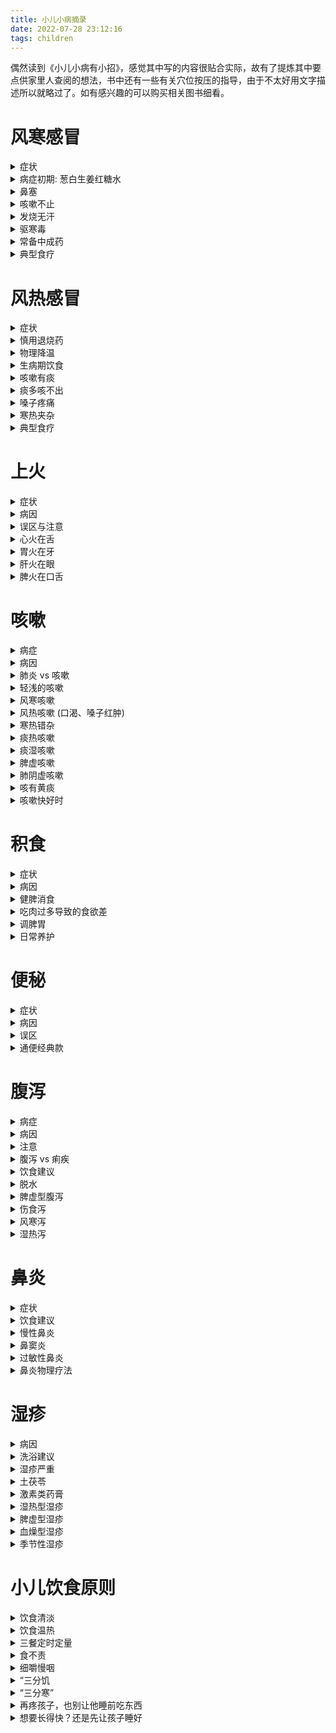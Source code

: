 ```yaml
---
title: 小儿小病摘录
date: 2022-07-28 23:12:16
tags: children
---
```

偶然读到《小儿小病有小招》，感觉其中写的内容很贴合实际，故有了提炼其中要点供家里人查阅的想法，书中还有一些有关穴位按压的指导，由于不太好用文字描述所以就略过了。如有感兴趣的可以购买相关图书细看。

# 风寒感冒
<details><summary> 症状 </summary>
<pre>
怕冷，流清鼻涕，舌苔发白，痰液量不多色白
</pre>
</details>

<details><summary> 病症初期: 葱白生姜红糖水 </summary>
<pre>
原料：
   带根须的葱白两段，生姜三片，红糖一勺。
做法：
    1．将葱白段和生姜片放入一碗水中煮开；
    2．放红糖搅匀，盛出滤渣即可。
用法：
    趁热给孩子喝下，然后马上盖上小薄被子睡觉，微微出点汗。
功效：
    治寒湿感冒初期，效果特别好。
</pre>
</details>

<details><summary> 鼻塞 </summary>
<pre>
紫苏叶熏蒸鼻孔 (小孩)
用紫苏叶熬水喝 (大人)
紫苏叶水还可以用来泡脚，洗澡
</pre>
</details>

<details><summary> 咳嗽不止 </summary>
<pre>
盐蒸橙子
    原料：
        新鲜橙子1个，盐少许（1岁以内的孩子吃就不要放盐）。
    做法:
        1．橙子洗净，带皮放入盐水中泡15分钟；
        2．在橙子顶部平着切开一小片，撒少许盐进去，可以用筷子在果肉上钻几个洞，以便让盐渗进果肉；
        3．把顶部切开的那一片再盖回去，将橙子放到蒸锅里以旺火蒸15分钟即可。
    用法：
        吃橙子肉，喝碗底的汁水。
    功效:
        盐蒸橙子比较适合感冒以后偏寒性的咳嗽，也非常适合因秋天受凉燥而引起的咳嗽。
</pre>
</details>

<details><summary> 发烧无汗 </summary>
<pre>
麻黄汤出自《伤寒论》:  麻黄3克，桂枝2克，杏仁2克，甘草1克。这个量适合1周岁孩子
</pre>
</details>

<details><summary> 驱寒毒 </summary>
<pre>
艾叶水泡脚
</pre>
</details>

<details><summary> 常备中成药 </summary>
<pre>
麻黄：(肺经专药)
    生麻黄: 
        发汗解表邪的作用比较强，还有利水消肿的作用
    炙麻黄：
        与生麻黄相比，性状较为温和
桂枝: 
    温阳、通经脉，对于寒邪阻滞了经脉所导致的肢体疼痛也有效果
    《伤寒论》里的桂枝汤，就是一则以桂枝为主的方子，被称为群方之冠。反复感冒、平时怕冷的孩子，在调理时多会用到桂枝。
柴胡:
    当孩子积食时，用柴胡疏通一下，会达到意想不到的效果。
    孩子风寒感冒的后期，如果有发热、口干口苦的表现，可以给孩子喝小柴胡冲剂。如果仍然有清鼻涕的话，可以用生姜、大枣汤来冲服小柴胡冲剂给孩子喝。
金银花：
    有清除热邪、解毒利咽、消暑除烦的作用
    金银花具有抗菌和抗病毒的作用，被称为“绿色抗生素
    连翘 与 金银花 效果类似
紫苏:
    紫苏和麻黄的功效有一些相似，都是辛温发散，能够解表散寒
    麻黄发汗解表的力量峻猛,紫苏发汗解表力量比较缓和
竹叶: 
    性寒味甘淡，有清心火的作用，还能生津利尿，可以用来治热病烦渴、小儿癫痫、小便短赤、口舌生疮等症
</pre>
</details>

<details><summary> 典型食疗 </summary>
<pre>
神仙粥:
    原料：糯米50克，葱白7根（约30克），生姜7片（约15克），米醋50毫升。
    做法：1．将糯米熬成稀粥；2．加入葱白、生姜一起煮5分钟；3．加入米醋搅匀起锅。
    用法：趁热喝完后，上床盖上被子，让身体微热出汗，这样效果最好。
    功效：治风寒感冒效果佳。
葱白粳米粥：
    原料：粳米适量，葱白20克，生姜片3～5片。
    做法：1．把粳米煮粥，至将熟；2．将葱白放在粥中一起煮开；3．再放入生姜片煮10分钟即可。
    用法：趁热服用。
    功效：葱白发汗散寒的作用很好，粳米很适合调理脾胃。
萝卜粥:
    原料：白萝卜100克，粳米适量，食盐少许。
    做法：1．将白萝卜洗净切片；2．将白萝卜片与粳米加水一起煮烂；3．加盐略熬几分钟即可。
    用法：趁温热食用。
    功效：白萝卜能够清热化痰，适合感冒后咳嗽有痰的孩子。
葱豉豆腐汤:
    原料：生葱末50克，豆腐块75克，淡豆豉、胡萝卜丝、木耳丝各10克。
    做法：1． 油锅烧热，下豆腐块略煎；2．放入淡豆豉，加清水1碗半，大火煮沸；3．放入葱末、胡萝卜丝、木耳丝略煮即可。
    用法：趁热服食。每日1次，连服3天
    功效：对小儿风寒感冒伴咽痒咳嗽效果显著。
葱姜糖水：
    原料：小葱、老生姜各30克，红糖适量。
    做法：1．将小葱、生姜分别洗净，切成片，放入小锅内；2．锅内加入500毫升水（大概3小碗），煎到150毫升（小半碗）;3．去渣留汁，加入适量红糖搅匀。
    用法：趁热喝下。每晚1剂，连服3次。
    功效：对小儿风寒感冒伴咳嗽有奇效。
萝卜葱白汤：
    原料：萝卜100克，葱白片50克，生姜片15克。
    做法：1．将萝卜洗净切块，放入500毫升水中煮熟；2．放入剩余原料继续煎煮至汤浓缩至原来的一半即可。
    用法：连渣一起服。每日1剂，分数次喂服，连用3天。
    功效：可防治小儿风寒咳嗽、痰多泡沫、畏寒、身倦酸痛等。
香菜汤
    原料：香菜（带根须）150克，冰糖适量。
    做法：1．将香菜洗净、切段；2．锅中放适量水，放入香菜，煎煮20分钟；3．去渣留汁，加适量冰糖调味。
    用法：每日1剂，分数次喂服，连用3天。
    功效：可防治小儿风寒感冒，尤其适用于发热头痛、食物积滞等症。
葱醋粥
    原料：连根葱白150克，大米50克，米醋10毫升。
    做法：1．葱白洗净后，切成小段；2．大米淘洗后，放入锅中，加水煮沸；3．加入葱段，煮成稀粥；4．粥将熟时，加入米醋稍搅即可。
    用法：每日1～2次，连用2天。
    功效：适用于小儿风寒感冒初期。
</pre>
</details>

# 风热感冒
<details><summary> 症状 </summary>
<pre>
流黄鼻涕，咽痛，舌苔发黄，痰液色黄且浓
</pre>
</details>

<details><summary> 慎用退烧药 </summary>
<pre>
1. 世界卫生组织推荐儿科使用布洛芬和对乙酰氨基酚（也叫扑热息痛）退烧
2. 退烧药一般对胃肠道有一定刺激性，所以尽量不要让孩子在空腹时口服，一般每6～8小时1次，24小时内不要超过4次，最短用药间隔为4小时，如果用得太过频繁，可能引起孩子的肝肾损伤。
3. 如果孩子体温烧到了38.5℃，或因发烧精神状态明显变差，家长就应给孩子吃点退烧药。
</pre>
</details>

<details><summary> 物理降温 </summary>
<pre>
用温热的湿毛巾给孩子擦拭身体，或者洗温水澡。
</pre>
</details>

<details><summary> 生病期饮食 </summary>
<pre>
以清淡为主:
 当孩子发热的时候，家长千万不要准备太多的海鲜、肉类，应该给孩子多喝温开水，吃新鲜的蔬菜和水果
</pre>
</details>

<details><summary> 咳嗽有痰 </summary>
<pre>
冰糖雪梨水: (自己做，非市面饮料)
    原料：冰糖50克，雪梨1个。
    做法：1．将雪梨洗净，去掉核，连皮切成大块；2．将冰糖和雪梨块放入锅内，加入1000克清水，烧开；3．转小火炖40分钟左右即可。
    用法：喝梨水。
    功效：冰糖凉性，可以清火、润肺，风热感冒经常会用到。孩子反复咳嗽，黄痰多，可以用冰糖清肺热。
</pre>
</details>

<details><summary> 痰多咳不出 </summary>
<pre>
银耳雪梨水：
    原料：银耳适量，雪梨1个，红枣1个。
    做法：1．银耳泡发洗净，撕碎；2．雪梨洗净去核，切成小块；3．锅里放水烧开，放入银耳和大枣煮15分钟，放入雪梨；4．大火煮沸后转中火熬30分钟即可。
    用法：喝水，吃银耳、雪梨。
    功效：滋阴润肺，提升免疫力。
</pre>
</details>

<details><summary> 嗓子疼痛 </summary>
<pre>
金银花竹叶水
    原料：金银花、竹叶各6克。
    做法：将这两种原料用1000克沸水泡开即可
    用法：放入一块冰糖，口感会更好一些，孩子更容易接受。
    功效：清肺火、润燥。
</pre>
</details>

<details><summary> 寒热夹杂 </summary>
<pre>
症状: 早上发烧还比较低，下午睡完午觉又升到很高，或者白天不高晚上高
小柴胡颗粒
    小柴胡颗粒是根据张仲景的方子制成的中药颗粒剂，用起来比较方便，用开水冲一下喝就可以。它主要功效是和解少阳之邪，既能疏泄又能清透，同时顾护孩子的胃气。3岁以上的孩子，一次可以用一包。
</pre>
</details>

<details><summary> 典型食疗 </summary>
<pre>
三豆饮
    原料：黄豆、绿豆、赤小豆各200克
    做法：1．将所有豆子淘洗干净，然后用水浸泡到发胀；2．磨成豆浆，煮沸饮用即可。
    用法：喝的时候可以加一勺白糖调味，每天给孩子喝2次，早晚各1次。
    功效：祛风，散热，解毒。
薄荷粥
    原料：粳米150克，鲜薄荷75克或干薄荷15克，冰糖适量。
    做法：1．将粳米熬成粥；2．另用薄荷煎成较浓的汤，加适量冰糖后倒入粥内搅匀即可。
    用法：早晚饭各吃1次，温热吃即可。
    功效：祛风散热，增进食欲。
荸荠水
    原料：荸荠6个，清水500毫升。
    做法：1．将荸荠去皮洗净，切成小块；2．锅内倒入清水，加荸荠块，大火煮沸，转中火再煮10分钟即可。
    用法：凉温饮用。可以直接给孩子当水喝。
    功效：降火消炎，生津止渴。
</pre>
</details>

# 上火
<details><summary> 症状 </summary>
<pre>
眼角会出现眼屎、小嘴发红、大便干燥、小便较黄等
眼睛红肿、口角糜烂、尿黄、牙痛、咽喉痛等
</pre>
</details>

<details><summary> 病因 </summary>
<pre>
1. 冲奶粉时水奶比例不当，会导致上火
</pre>
</details>

<details><summary> 误区与注意 </summary>
<pre>
怕上火喝凉茶么？
    凉茶能降火，那是因为它们性味偏寒凉，稍微喝一点还好，身体可以自己调整这些寒凉的刺激。但如果大量地喝，会使孩子脏腑的阳气发散，损伤脾胃阳气，影响消化吸收，甚至导致腹痛腹泻。
    7岁以下的孩子，喝凉茶的时候一定要慎重。“怕上火，喝凉茶”这样的广告词，在孩子身上不大适用。
    建议从饮食起居方面多调节，不能盲目喝凉茶
成人的去火药不能乱给孩子吃
    就拿特别常见的阿司匹林来说吧，很多人家里都有备的，头疼脑热了就自己吃上一片。
    可是你如果给婴儿吃，有可能引起脑部、肝部的病变甚至死亡。尤其是抗生素和处方药，千万不能擅自给孩子服用。
    即便是中成药，也不能让孩子乱吃。中医治疗“首重保护胃气”，给孩子吃药伤了胃气，那肯定是不对的。不知道大家有没有注意到，很多清热解毒类药物的说明书上，会标明“脾虚患儿慎用”的字样，就是这个道理。
</pre>
</details>

<details><summary> 心火在舌 </summary>
<pre>
症状: 心火，舌头上最明显的表现就是舌尖发红。如果孩子的舌尖发红，伴有口干、烦躁、口舌生疮、小便发黄或颜色较深、睡眠不好、大便干燥等症状，基本上就可以确定孩子有心火。
莲子汤
    原料：栀子15克，莲子30克。
    做法：
        1．将莲子用水浸泡至胀发；
        2．锅中加水，放入莲子、栀子大火煮开；
        3．改小火煨至将烂时加少许冰糖，略炖一会儿即可。
    用法：放至温热，吃莲子喝汤。
    功效：可帮助孩子祛除心火。
    亮点: 
        莲心太苦了，很多大人都受不了那个味道，更别说孩子了。所以，家父就想到用其他不苦的药来代替，这就是竹叶灯心汤。只需要用竹叶、灯心各1克，直接用开水冲泡，闷上一会儿就可以喝了，很方便。
</pre>
</details>

<details><summary> 胃火在牙 </summary>
<pre>
绿豆汤
    原料：绿豆、冰糖各适量。
    做法：
        1．将绿豆洗净，浸泡一两个小时；
        2．锅内加入适量水和绿豆煮成汤；
        3．再加适量冰糖调匀即可。
    用法：凉凉就可以给孩子喝了。
    功效：清暑去火的作用很好。
    他选:
        梨子，它性寒，味甘微酸，入肺经、胃经，有清热润肺、除烦止渴等功效。
        可以给孩子生吃梨子，也可以将梨子去核塞入冰糖或蜂蜜蒸熟以后吃
    注意：
        这里要提醒大家一点，很多人以为绿豆汤中的绿豆越烂越好，但其实生绿豆清热解毒、祛火的作用最强，药效最佳。所以，煮绿豆汤时，绿豆煮到刚刚熟就可以了。
        梨子性寒，如果孩子正在闹肚子或者有其他脾胃虚寒的症状，则不适合吃梨子。
</pre>
</details>

<details><summary> 肝火在眼 </summary>
<pre>
菊花蜂蜜水
    原料：野菊花或杭白菊几朵，蜂蜜少许。
    做法：
        1．用开水冲泡菊花；
        2．等到茶水变温以后再加入蜂蜜调匀即可。
    用法：趁温饮用。
    功效：清肝明目。
</pre>
</details>

<details><summary> 脾火在口舌 </summary>
<pre>
症状: 脾火旺的孩子会感觉嘴巴甜而且黏, 嘴角有白茬儿，舌苔很厚，中间有黄苔。孩子的精神面貌也很蔫。
山药粳米粥
    原料：干山药片45～60克，或新鲜山药100～150克，粳米100克。
    做法：
        1．将山药去皮、洗净，切成片；
        2．山药片与粳米一起煮成粥即可。
    用法：早、晚给孩子喝。
    功效：山药性平味甘，能健脾补肺，但又平补不生热，所以特别适合给脾胃虚弱的孩子吃。
</pre>
</details>

# 咳嗽
<details><summary> 病症 </summary>
<pre>
寒证咳嗽： 浑身无汗，这时候的痰是白而清稀的，虽然咳嗽痰多，但平时并不会觉得口渴
热证咳嗽:  最显著的不同就是孩子在恶风（病人遇风觉冷，避风则缓解）的同时，会出现发热口渴的情况，还会咳嗽，多黄色的黏痰，随着病情的加重，有的孩子还会发高烧、咳喘剧烈、小便赤黄，这些都是明显的热证。
</pre>
</details>

<details><summary> 病因 </summary>
<pre>
容易咳嗽，或只因肺气不足
咳嗽总不好，或因肺热闯的祸
</pre>
</details>

<details><summary> 肺炎 vs 咳嗽 </summary>
<pre>
肺炎: 常常引起呼吸困难，而且在夜间睡眠时更加严重。孩子得了肺炎，一般会有很多的浓痰，堵在气管里很难咳出，这时的咳嗽会很剧烈，有时还会咳得喘不上气来。严重时，孩子会觉得憋气。
肺炎症状:
    鼻翼一张一张的，喘气短促，同时嘴唇发紫，说明孩子正处于呼吸困难的状态，病情已经很严重了，很有可能已经得了肺炎，要引起高度重视。
肺炎判断:
    家长可以把耳朵凑近孩子的两侧胸壁仔细听，如果在孩子吸气时，听到了“咕噜咕噜”的声音，多半是肺炎
</pre>
</details>

<details><summary> 轻浅的咳嗽 </summary>
<pre>
麻油姜末炒鸡蛋
    原料：鸡蛋一个，生姜5克。
    做法：
        1．鸡蛋在碗里打散；
        2．生姜切薄片，再切成碎末；
        3．锅里倒少许香油，稍微加热，下入姜末略煸，然后倒入鸡蛋，炒匀炒熟即可出锅。
    用法：孩子临睡前，让他趁热吃下。
    功效：生姜性属辛温，能够解表、散寒、化痰。
    注意:
        炒的时候，油温不要太高。
        假如孩子得了风热咳嗽，就不能这么吃了，可以喝一点蜂蜜萝卜汁、鲜藕雪梨汁等。
</pre>
</details>

<details><summary> 风寒咳嗽 </summary>
<pre>
1. 麻黄10克加水烧开，用小火熬30分钟，然后加10克杏仁煮5分钟，水凉温以后给孩子泡脚，让他的身体暖过来，最好能发发汗，这样寒邪散去，身体就能恢复了
2. 喝温热的生姜红糖水，如果孩子同时还出现了咳嗽，可以在生姜红糖水里再加2～3瓣大蒜一起煮，大火煮沸，改小火煮10分钟，把蒜头的辣味煮掉，这样孩子才肯喝。
3. 感冒快好时:
烤橘子
    原料：红一些的橘子，尤其是广东出产的橘子，质量最好。
    做法：
        1．烤的时候，用筷子插住橘子，看到接触火苗的地方已经变黑了，就赶紧翻面，不要等它烧成炭黑；
        2．不停地变换位置，让整个橘子都变黑就可以关火了。
    用法：将橘子放温之后，将皮剥掉，给孩子吃里面的果肉，一次不要吃多，一个就好，一天吃1～2个。坚持食用，一般3天就会见效。
    功效：祛寒止咳。
</pre>
</details>

<details><summary> 风热咳嗽 (口渴、嗓子红肿) </summary>
<pre>
风热感冒中期： 浙贝母蒸梨
丝瓜花蜜茶
    原料：干丝瓜花、蜂蜜各10克。
    做法：
        1．将丝瓜花洗干净，放进杯子里，用沸水冲泡，盖上盖子闷15分钟，让药性充分浸泡出来，又不至于挥发掉；
        2．最后倒入蜂蜜搅匀。
    用法：趁热喝。这是一天的用量，分早晚2次喝。
    功效：可以清肺、化痰、止咳。
芦根雪梨水
    原料: 鲜芦根30克，雪梨1个
    做法: 清洗净，一同榨汁
    用法: 喝榨汁
    功效: 芦根甘甜微寒，可以清热解表，生津止呕，长期用可防感冒。
    注意:
        脾胃虚弱的孩子要少喝这道芦根雪梨水，
        舌体大、有齿痕的孩子也不能多喝，或者可以不要雪梨。
川贝炖梨 (残留热证收尾用)
    原料：川贝3克，白梨1个。
    做法：
        1．将川贝磨成粉；
        2．把白梨洗净切成片；
        3．二者加水一起煮30～40分钟即可。
    用法：可以放一颗冰糖或一小勺蜂蜜调味。吃梨喝汤。
    功效：疏风肃肺，清热止咳。
    注意:  
        不是任何咳嗽都可以吃川贝炖梨的。
        中医的寒热辨证很严谨，一旦吃错反而会加重病情。
        家长一定要记住热咳的症状。这时的咳嗽大都是干咳，无痰或者有少量的黏痰。看孩子的舌头，还是红红的，小便赤黄，这些都是残留热证的表现。
</pre>
</details>

<details><summary> 寒热错杂 </summary>
<pre>
花椒炖梨
    原料：白梨1个，花椒20粒，冰糖适量。
    做法：
        1．将梨洗净，沿上部三分之一处切开，形成顶盖；
        2．挖掉梨核放入花椒和冰糖，盖上盖儿，用牙签固定；
        3．开火蒸40分钟即可。
    用法：三四岁的孩子，蒸一个梨可以分2次吃。
    功效：寒热兼治，止咳效果佳。
</pre>
</details>

<details><summary> 痰热咳嗽 </summary>
<pre>
有热证，痰一定是又黄又黏的。热盛的情况下，还可能是黄绿色，甚至是痰中带血，鼻涕也是一样。
有寒证，白色清稀的痰和鼻涕
雪羹汤
    原料：海蜇皮50克，荸荠100克，盐、黄酒各少许。
    做法：
        1．将荸荠仔细地刷洗干净，削皮之后切成丝，海蜇皮同样切成丝；
        2．将原料一起倒进砂锅里，放入适量水和盐，滴少许黄酒去腥；
        3．大火煮开之后，转小火煮到海蜇皮软烂，关火即可。
    用法：给孩子吃荸荠和海蜇皮，喝汤，每天1～2次。
    功效：海蜇皮性平，味甘、咸，可以清热化痰、润肠，归肝、肾经；荸荠性寒、味甘，能化痰止咳、凉血解毒。这二者搭配在一起，降热化痰的作用更强，治疗痰热咳嗽、阴虚肺热，最合适不过了。
</pre>
</details>

<details><summary> 痰湿咳嗽 </summary>
<pre>
橘皮粥
    原料：鲜橘皮30克或陈皮20克，粳米100克。
    做法：
        1．将橘皮或陈皮洗净，研成细末；
        2．将粳米淘洗干净，倒入凉水锅里煮至粥将熟；
        3．将橘皮粉或陈皮粉末撒进去，略煮即可。
    用法：趁热食用。
    功效：健脾化湿，行散肺气，对治疗痰湿咳嗽特别有效。
</pre>
</details>

<details><summary> 脾虚咳嗽 </summary>
<pre>
症状: 舌头上有白色的斑点, 容易跑肚拉稀, 严重大便里面居然发现了螬虫
茯苓苏子粥
    原料：30克茯苓，9克苏子，粳米50克。
    做法：
        1．将茯苓和苏子洗净，倒入锅中，加水；
        2．大火煮沸，转小火熬15分钟；
        3．捞出药材，放入粳米，煮至粳米软烂即可。
    用法：趁热食用。
    功效：可健脾益气，止咳效果显著。
</pre>
</details>

<details><summary> 肺阴虚咳嗽 </summary>
<pre>
症状: 脸蛋颧骨的位置一片绯红，嘴唇也都干燥得起皮了
石斛银耳饮
    原料：新鲜石斛2～3枝，干银耳2大朵，枸杞子10粒。
    做法：
        1．用冷水将银耳泡发洗净，撕成小朵；
        2．枸杞子洗净，浸泡10分钟；
        3．石斛去掉叶子，将茎切成小段；
        4．砂锅里倒水，放入石斛、银耳，大火烧沸，转小火，30分钟以后放入枸杞子，加适量冰糖，继续炖至银耳软糯，关火即可。
    用法：趁热饮。
    功效：滋阴润肺，止咳。
    注意: 大家可以尽量选择铁皮石斛，它是所有石斛中药用价值最高的一种，是滋阴的圣品。
</pre>
</details>

<details><summary> 咳有黄痰 </summary>
<pre>
复方鲜竹沥口服液:
    原料: 鲜竹
    做法: 用火烧竹子的中间时，两端断裂处渗出的汁液
    用法: 饮用
    功效: 鲜竹沥液性寒味甘，能清心肺胃之火，又能清热化痰、止咳平喘，专治痰黄黏稠的痰热咳嗽
    注意: 
        如果孩子咳的是白痰，流清鼻涕，那就说明是风寒咳嗽，此时就不能用鲜竹沥口服液，否则会加重寒证。
        喝鲜竹沥口服液期间，不要吃油腻辛辣的食物。孩子爱吃的一些零食，像膨化食品、果脯、蜜饯不要吃了，碳酸饮料也不要喝了。
        老话讲“鱼生火肉生痰”，海鲜又是发物，应该忌食。
        饮食上面要以清淡为主，多吃青菜，适当吃一点豆腐。白色入肺，梨、甘蔗、百合这些食物能生津、润燥、化痰，对治疗痰热咳嗽很有帮助。
        这种药在一般药店就能买到
</pre>
</details>

<details><summary> 咳嗽快好时 </summary>
<pre>
山药粥
    原料：粳米80克，山药丁适量。
    做法：
        1．将粳米仔细淘洗干净，倒入锅中；
        2．加适量水以大火煮沸，转小火煮至粳米软烂，关火即可。
    用法：早、晚趁热各喝一碗。
    功效：止咳效果佳。
</pre>
</details>

# 积食
<details><summary> 症状 </summary>
<pre>
吃得多，却骨瘦如柴，导致营养不良、发育缓慢、全身浮肿
</pre>
</details>

<details><summary> 病因 </summary>
<pre>
不知饥饱、没有节制的，遇上喜欢吃的东西拼命吃，遇上不爱吃的不肯吃
不爱吃饭，吃各种零食，长期饥一顿饱一顿，很容易消化不良，形成积食，造成脾胃的功能失调
有一种伤害，叫“宝宝乖，再吃一口”
</pre>
</details>

<details><summary> 健脾消食 </summary>
<pre>
保和汤(保和丸-元代名医朱丹溪的方子)
    原料：山楂12克，神曲6克，法半夏、茯苓各9克，陈皮、连翘、莱菔子各3克。
    做法：1．把药材淘洗2遍；2．将药材放在煮药锅中，用水浸泡30分钟，水能浸没药材即可；3．大火煮开后，转小火煮20～30分钟即可。
    用法：一天3次，每次饭后30分钟喝。
    功效：健脾消食。
    用法提示:
        肉食为主，山楂的量可以加大一点，用15～20克；
        面食为主的积食，莱菔子可以多加一点，用10～15克；
        积食时间比较久了，神曲的量可以用得多一点，用12克，同时可以加鸡内金6克；
谷芽麦芽水
    原料：谷芽、麦芽各15克。
    做法：1．把这两种药材放入锅里，倒入3～4杯水；2．大火煮沸后，改用小火煎煮15分钟即可。
    用法：大约煎煮出2杯药汁，把药汁过滤干净，凉温就可以饮用了。
    功效：健脾开胃，疏肝解郁。
</pre>
</details>

<details><summary> 吃肉过多导致的食欲差 </summary>
<pre>
糖炒山楂
    原料：山楂250克，白糖50克，白醋5毫升。
    做法：
        1．将山楂全部清洗干净以后晾干，用小刀把山楂两头的蒂去掉，再沿山楂横着用刀划一圈，掰开，取出里面的果核；
        2．在锅里放一点水，能把锅底没过一点即可，倒入白糖，用中火将白糖炒化，熬成糖浆，等到糖浆表面的大泡变成小泡泡，说明水分已经蒸发得差不多了；
        3．倒入白醋，搅拌均匀后关火，倒入山楂，不停地翻拌5～6分钟，待表面的糖浆变成白色的糖霜，盛出凉凉就可以了。
    用法：这道甜点可以每天餐后给孩子吃一点。
    功效：一般2～3天孩子就能逐渐恢复食欲。
    注意:
        炒山楂不可用铁锅，可以选用砂锅或者不锈钢锅。
        如果孩子有腹泻的情况，可以改用红糖，一般情况下白糖就可以。
        如果是积食引起发热的情况，也可以选用冰糖。
        糖炒山楂虽然口感很好，也不能一直给孩子吃，在孩子积食的时候连续吃几天，等积食的症状消失就不要再吃了。
</pre>
</details>

<details><summary> 调脾胃 </summary>
<pre>
山药莲子粥
    原料：山药30克，莲子10克，大米25克。
    做法：
        1．莲子提前用水浸泡3小时；
        2．大米淘洗干净后，放入锅内，加入泡好的莲子；
        3．山药去皮，用清水洗净表面的黏液，切成小块一起放入锅内；
        4．加入5～6杯开水，小火煮2小时即可。
    用法：吃的时候可以放少量白糖，口感会更好。
    功效：健脾和胃，消食化积。
    注意:
        大家选择山药时，尽量挑细细长长的铁棍山药。
        在没有新鲜山药的季节，可以去药店买质量比较好的山药干。
        煮粥之前和莲子一起浸泡，然后和淘好的大米一起煮就可以了。
        山药和莲子都有一定的止泻作用，如果孩子平时经常便秘，这道食疗方法不适宜经常食用。
</pre>
</details>

<details><summary> 日常养护 </summary>
<pre>
1. 孩子的三餐一定要定时定量，不能饱一顿饥一顿
2. 孩子每顿饭都要吃得稍微“欠”一点，尤其是晚饭
3. 早晨和中午刚刚睡醒的时候，30分钟内最好也不要给孩子进食。
</pre>
</details>

# 便秘
<details><summary> 症状 </summary>
<pre>
大便秘结不通，排便次数比以前少了，或者大便变得干结难以排出
</pre>
</details>

<details><summary> 病因 </summary>
<pre>
反复便秘的孩子，胃口常常也不会太好，这是因为食物的残渣长期留存在体内，肠胃的消化功能减弱，孩子容易胀气，自然胃口不好，吃不下东西了。动不动就便秘，或因脾胃虚弱所致
</pre>
</details>

<details><summary> 误区 </summary>
<pre>
 传统观念认为：
    大便解不出来了，吃点香蕉或者梨，或者喝蜂蜜水就能解决了。
    香蕉和梨都是属于偏凉性的水果，经常吃反而会加重脾胃不足的问题。
    蜂蜜由于含有少量的雌激素，不建议小女孩长期饮用。
推荐:  新鲜石斛20克、玉竹6克，泡水饮用
</pre>
</details>

<details><summary> 通便经典款 </summary>
<pre>
香油拌菠菜
    原料：菠菜250克，生姜末5克，香油10毫升，食盐3克。
    做法：
        1．将菠菜择洗净；
        2．锅中加适量水煮沸，放入食盐和几滴香油，下菠菜略焯捞起，沥水，切段装盘；
        3．将香油倒锅中烧热，下姜末爆香，淋在菠菜上即可。
    用法：一天吃1次即可。
    功效：菠菜味甘性凉，有养血止血、敛阴润燥的作用。
</pre>
</details>

# 腹泻
<details><summary> 病症 </summary>
<pre>
宝宝排出的是水样便，一天4次以上，而且大便的颜色、气味、形状跟正常的大便有很大不同，比如有腐臭味、有脓血，或者呈现稀水、蛋花样，那可能就是腹泻了。
</pre>
</details>

<details><summary> 病因 </summary>
<pre>
细菌、病毒感染:
    孩子吃的东西不干净，或者奶瓶不干净，或者服用的某些药物让肠道菌群失调
非感染性因素:
    肚子着凉导致肠道功能紊乱，或者吃得太多加重了胃的负担，或者食物里面添加了太多糖分，或者天气炎热导致消化酶分泌量不够出现消化不良等
水土不服:
    对于水土不服引起的腹泻情况，如果不严重，我建议家长们耐心等一段时间，等到孩子自己身体里面的菌群适应了新的环境,也就不会闹肚子了.
    不要吃高蛋白、高脂肪等难以消化的食物，可以适当吃一些瓜果蔬菜。还可以多去空气新鲜的地方活动活动
食物中毒:
    毒蘑菇、发芽的土豆，或者没有煮熟、炒熟的扁豆. 尽快将孩子送医院，可以把呕吐物也带上，方便化验。
</pre>
</details>

<details><summary> 注意 </summary>
<pre>
1. 孩子已经闹肚子了，千万不要给他喝矿泉水，因为那是生水，我们要给孩子喝煮沸的白开水。
2. 一闹肚子就吃止泻药，这本身就是非常错误的做法，更别说让孩子吃大人的药了。
3. 拉肚子要禁食？饿着孩子有害无益!
4. 腹泻时给孩子进补，后果比你想得严重！孩子闹肚子的时候也的确需要营养，可是鸡汤不好消化，所以孩子闹肚子的时候不能喝，鱼汤也一样。
5. 其实不管是大人还是孩子，正在生病的时候，不管是闹肚子、感冒这样的小毛病，还是做手术这样的大问题，都不适合进补。
6. 刚刚痊愈的孩子肠胃功能还没有完全恢复，饮食仍然要以清淡为原则，既不能吃得太好，也不能吃得太多。差不多一周之后，才能恢复到完全正常的饮食。
</pre>
</details>

<details><summary> 腹泻 vs 痢疾 </summary>
<pre>
    腹泻只是一种症状，可能由别的疾病引起，比如急性肠胃炎、食物中毒等。但痢疾是一种疾病，它的表现之一就是腹泻。
    痢疾的谐音是“里急”，它主要是里面着急往外排,老想大便，每次却只能拉出来一点点，或者带脓，或者带血，臭味也比较重
</pre>
</details>

<details><summary> 饮食建议 </summary>
<pre>
    可以给孩子吃的食物，是营养丰富、好消化的流质或半流质食物，比如米粥、煮得烂一点的面条等 
    胡萝卜汤、苹果泥都有一定的收敛、止泻作用
    少吃多餐是比较好的选择
</pre>
</details>

<details><summary> 脱水 </summary>
<pre>
加盐米汤
    一般比例是500毫升米汤加2克精盐，搅匀了给孩子喝就可以。
糖盐水
    取500毫升温热的白开水，加2克精盐、10克白糖，搅匀给孩子喝。
与其等孩子脱水以后再补救，不如一开始腹泻的时候就预防
</pre>
</details>

<details><summary> 脾虚型腹泻 </summary>
<pre>
症状: 孩子闹肚子, 明显怕冷、小脸黄黄的、精神和胃口都不好
胡萝卜粥
    原料：胡萝卜250克，粳米100克。
    做法：
        1．将胡萝卜洗净，连皮切成小块；
        2．将胡萝卜块与粳米一起放入锅中，煮成粥即可。
        用法：趁热食用。
        功效：此粥可以健脾和胃、下气化滞。
扁豆薏苡仁山药粥
    原料：白扁豆、山药各60克、薏苡仁30克。
    做法：
        1．将所有材料洗净；
        2．将白扁豆炒熟，再与薏苡仁、山药丁、粳米一起煮成粥；
        3．加少许盐调味即可。
    用法：趁热食用。
    功效：这几味食材都是著名的健脾食物，配伍在一起食用，健脾的食疗效果相当好。
孩子可能素来脾虚：可以适当吃一些薏苡仁、白扁豆、莲子、山药、土豆、红薯等食物。通常，长在地里深处的东西都可以健脾
</pre>
</details>

<details><summary> 伤食泻 </summary>
<pre>
病症: 吃太多，吃伤了,腹胀，胃口不好，不想吃东西，还有口臭, 大便酸臭黏腻
苹果汤
    原料：苹果一只，食盐少许。
    做法：
        1．将苹果洗净，去核切碎；
        2．锅内加250毫升左右的水和盐，下苹果碎，煎成汤当茶喝。
    用法：趁温热喝。一岁后可以直接食用苹果泥
    功效：通便止泻。
焦山楂麦芽饮
    原料：山楂、炒麦芽各30克，红糖15克，酒少许。
    做法：
        1．先用小火把山楂和麦芽炒至略焦，离火，加少许酒搅拌，再放在火炉上炒干；
        2．然后加200毫升水，煎煮15分钟，去渣后加入红糖再煮沸，起锅。
    用法：放至温热的时候给孩子喝，可以分几次服用。
    功效：消食和中，止泻。
</pre>
</details>

<details><summary> 风寒泻 </summary>
<pre>
症状: 大便特别稀薄，甚至稀得跟水差不多，颜色也比较淡，气味不太臭,舌苔通常是白腻的. 外感风寒可出现如怕冷、发烧、头痛、肢体酸痛等
误区：虽说冬天冷，容易受寒，但大家都知道这时要多给孩子穿衣服，所以冬天反倒不容易让肚子着凉，夏天反而比较容易出现风寒型腹泻。尤其是夏天雨水比较频繁，寒气和湿气往往一起侵袭人体
姜糖饮
    原料：生姜3～5片，红糖3～6克，大枣3枚。
    做法：
        1．把生姜和大枣洗净，其中生姜切丝；
        2．将三者一起煎成水给孩子喝。
    用法：趁热饮。
    功效：它可以温中散寒、暖血益胃，对风寒型腹泻效果显著。
    调整: 
        如果孩子受寒严重，除了闹肚子还咳嗽，煮姜糖饮时可以再加上几瓣大蒜。
        如果孩子的汗总是发不出来，可以再加些葱白一起煮，能够帮助祛寒发汗。
糯米苍白术粥
    原料：糯米30克，白术12克，苍术6克。
    做法：
        1．将糯米略炒备用；
        2．白术和苍术放水里煮15分钟，去渣取汁；
        3．将苍白术水加入糯米里，一起煮成粥。
    用法：趁热食用。
    功效：苍术有燥湿、化浊、止痛等功效，白术可以健脾益气、燥湿利水。
    注意: 此粥不建议2岁以下的宝宝服用。
</pre>
</details>

<details><summary> 湿热泻 </summary>
<pre>
症状: 夏秋之交，大便黏腻，气味也很臭，肛门灼热。
乌梅葛根汤
    原料：乌梅20克，葛根10克。
    做法：
        1．将所有原料洗净；
        2．锅中加250毫升水，放入原料，大火烧开后改小火煮20分钟即可。
    用法：去渣，加少量红糖，分次饮用。
    功效：乌梅性平味酸，可收敛、涩肠、生津止渴。而葛根性凉味甘，是治疗热泻热痢、脾虚泄泻的常用药。
陈皮红枣汤
    原料：干红枣12只，陈皮10克。
    做法：
        1．铁锅内放12只干红枣，炒成微焦；
        2．加入洗净的陈皮，倒入适量水煎15分钟即可。
    用法：趁温热当茶喝。
    功效：凡是脾胃虚弱、食欲不振、疲乏无力、大便稀溏等症状，都可以用上大枣。陈皮可以健脾燥湿、降逆止呕，跟大枣合用，可以很好地治疗食欲不振、大便不成形等症状。
注意: 不能给孩子吃肥甘、厚腻、辛辣的食物，应尽量吃得清淡点儿，可以选择菜汁、果汁、蛋汤、软面、稀粥等水分丰富的流食。
</pre>
</details>

# 鼻炎
<details><summary> 症状 </summary>
<pre>
慢性鼻炎的分泌物始终是白色或者微黄色的，并且不会在短期内自行好转，孩子说起话来总是带着囔囔的鼻音，闻不到气味，鼻塞的那一侧常常会伴随着头疼。
一般感冒在7～14天内便可痊愈，鼻塞、流涕、打喷嚏这些症状也会随之消失；如果超过两周，症状不仅没有减退，反而加重了
</pre>
</details>

<details><summary> 饮食建议 </summary>
<pre>
白开水是极好的
榨新鲜的果汁给孩子喝。
    梨、香蕉、西红柿中富含B族维生素，可以帮助修复孩子的鼻黏膜；
    猕猴桃、柚子、柑橘中维生素C的含量相当高，能够增强孩子的抵抗力，有助于更快地战胜疾病。
鲜榨果汁虽然有营养，但是也不建议长期给孩子喝，它并不能够完全代替白开水
    可以在上午、下午分别给孩子来一杯果汁，而在几个容易口渴的时间点，比如早上起床、洗完澡后、入睡前，可以想办法哄着孩子喝白开水，帮助孩子慢慢养成喝白开水的习惯。
    最好将果汁稀释以后再喂给他喝，100%的纯果汁容易刺激宝宝娇嫩的肠胃。建议大约20%的果汁，配比80%的白开水，可以稍微调稀一点，只要有个味儿就行。
需要注意对于半岁到1岁的小宝宝，不要用酸性的水果榨汁。
</pre>
</details>

<details><summary> 慢性鼻炎 </summary>
<pre>
辛夷花煲鸡蛋
    原料：鸡蛋两个，辛夷花10朵，大枣4枚。
    做法：
        1．将两个鸡蛋煮熟后剥壳；
        2．锅中倒入适量水，与鸡蛋和大枣同煮30分钟，再放入辛夷花，小火煲10～15分钟后关火。
    用法：给孩子喝水吃鸡蛋。
    功效：这样调理一周之后，孩子的鼻炎病症会得到明显缓解。
</pre>
</details>

<details><summary> 鼻窦炎 </summary>
<pre>
注意：
    当鼻腔有分泌物时，家长一定要告诉孩子，千万不要两侧鼻孔同时用力擤鼻，应该先堵塞一侧鼻孔，擤净鼻腔分泌物后，再堵塞另一侧鼻孔擤鼻，否则强大的气流很有可能损伤鼓膜，导致中耳炎，甚至影响听力。
    打呼噜不仅是健康的大敌，还很有可能是慢性鼻窦炎的预警信号。
    如果正当鼻窦炎的发作期，要尽量让孩子向右、侧卧睡觉
症状: 鼻窦炎且伴有鼻流清涕、畏寒等症状
辅助治疗鼻窦炎的代茶饮方: 苏叶、荆芥各3克，用沸水冲泡后给孩子喝，就像平时喝水一样。这个方子中的药物味道清新，不会引起孩子的反感，连着喝一周之后症状定会减轻不少。
</pre>
</details>

<details><summary> 过敏性鼻炎 </summary>
<pre>
说孩子最近睡觉老是磨牙，是不是肚子里长了蛔虫？殊不知，过敏性鼻炎，也可能是导致孩子半夜磨牙的原因。
因为过敏性鼻炎的鼻涕大多是清水样的，而小孩子又不太会擤鼻涕，一旦鼻涕堵到嗓子，很有可能会把鼻涕咽下去。睡梦中的孩子没有主观意识，只有咀嚼的条件反射。当有东西流过咽部的时候，身体误以为是食物，便开始咀嚼，外在表现也就是磨牙了。
此类鼻炎: 及早去医院确诊，找出过敏原，不要耽误了孩子的病情。
</pre>
</details>

<details><summary> 鼻炎物理疗法 </summary>
<pre>
用热蒸气熏鼻
让水蒸气不断向孩子的脸上蒸腾，并让孩子配合呼吸，把水蒸气缓缓地吸入鼻内，注意让孩子把眼睛闭上，否则容易熏到眼睛。
可以一天让孩子熏两三次，每次15～20分钟。治疗完成后，要迅速擦干孩子的脸颊，一小时之后才可以出去接触冷空气，否则容易感冒。
</pre>
</details>

# 湿疹
<details><summary> 病因 </summary>
<pre>
能让宝宝出现湿疹的原因有很多，除了食物，还包括环境中的湿度、日光、紫外线以及日常生活中的洗涤剂等，都有可能诱发湿疹。比较常见的食物过敏原包括鸡蛋、牛奶、花生、小麦、大豆、鱼虾等。而环境中的吸入性过敏原包括尘螨、动物皮屑、霉菌孢子和花粉等。
</pre>
</details>

<details><summary> 洗浴建议 </summary>
<pre>
1. 沐浴露选择:
    人体皮肤的pH值一般在4.2～6.5之间，偏酸性，可以有效抑制细菌
    一定要选择没有香味或者香味非常淡的，功能越简单越好
2. 温水： 38～40℃之间
3. 要清洗皮肤褶皱处
4. 涂上非油性的润肤膏
</pre>
</details>

<details><summary> 湿疹严重 </summary>
<pre>
溻洗: 溻洗就是说将药物加水煎煮或浸泡，然后用软毛巾、药用纱布或者脱脂棉，蘸上药液，轻轻擦洗患
处。
注意: 
    给孩子溻洗可不是泡脚，水温不能太高了，跟洗澡水差不多，比皮肤温度略高即可。
    这些熬煮出来的中药液，要自然凉凉，而不是兑清水变凉。
    溻洗以后，直接用毛巾轻轻擦干就可以了
    湿疹严重，渗出明显可考虑冷敷
金银花 (或野菊花)：
    这是一味常用中药，清热解毒效果很好。一锅水用半锅新鲜带叶子的金银花藤，
    如果是干品，则是鲜品的五分之一。
    冷水下锅煮20分钟，滤出水。然后重新在锅里加水，再煮。煮3遍以后，将煮好的水晾到合适的温度即可溻洗，次数不限。
马齿苋:
    这是乡间特别常见的一种植物，清热解毒、散血消肿。
    可以用50克干马齿苋加1000毫升水，小火煎熬15分钟以后过滤去渣即可。
</pre>
</details>

<details><summary> 土茯苓 </summary>
<pre>
孩子长湿疹，家长可以去中药店买点儿土茯苓，研为细末，加上少许温开水，外敷在长湿疹的地方，每天换3～4次。一般用药一天后渗液就会减少， 3天后可以见到痂皮，一周左右差不多就好了。
</pre>
</details>

<details><summary> 激素类药膏 </summary>
<pre>
对湿疹来说，较轻的不需要用药，好好护理或者擦点儿童霜就可以。稍微重一点的，纯中药制剂也就足够了。再严重的，比如有大片红斑、脱屑或渗出时，才需要考虑用激素软膏。
</pre>
</details>

<details><summary> 湿热型湿疹 </summary>
<pre>
症状: 
    湿热型湿疹是一种急性湿疹，一般都是一开始皮肤上长了很多粟粒大小的丘疹、丘疱疹或小水疱，长得比较密集。这些疹子底下的皮肤，也就是基底，是潮红的。慢慢地，这些疹子会融合成片。
    疹子长的部位大都是长在头上、脸上、耳朵后面、手脚等四肢末端，以及大腿根部等，对称性也比较强。
    湿热型湿疹，孩子非常受罪，因为它们让人剧烈瘙痒，尤其是晚上睡觉的时候，会痒得更厉害，严重影响孩子睡眠。
绿豆薏苡仁汤
    原料：绿豆、薏苡仁各25克，山楂10克。
    做法：
        1．将绿豆、薏苡仁淘洗干净，山楂择洗干净；
        2．然后将绿豆、薏苡仁、山楂一起放到碗里，倒入清水500克，浸泡30分钟再上火；
        3．大火煮沸，转小火煮30分钟关火；
        4．不要着急揭开锅盖，再闷15分钟，即可食用。
    用法：一锅汤可以在一天内分成几次吃完，连服一周左右。
    功效：对于湿热型湿疹，效果不错。
</pre>
</details>

<details><summary> 脾虚型湿疹 </summary>
<pre>
症状： 疹子主要是丘疹，皮肤不是潮红而是暗红，会有少许液体渗出。由于一部分丘疹干燥结痂，所以会伴有少许结痂或者鳞屑。跟急性湿疹相比，这种湿疹虽然还是会痒，但不算特别痒。
玉米须汤
    原料：玉米须15克。
    做法：
        1．将玉米须用清水洗净；
        2．锅中放适量水，放入玉米须；
        3．大火煮10分钟，再转小火煮20分钟即可。
    用法：用漏勺将玉米须捞出来，盛出煮玉米须的水，加点冰糖调味，就可以当茶喝了。
    功效：适用于脾虚型湿疹。
    亮点: 
        除了用玉米须煮水喝，我们还可以用它外敷。具体方法是将250克玉米须烧成灰，研成末，拿香油调拌均匀，外敷在患处就可以了。如果内服和外敷一起进行，治疗湿疹的疗效就更加明显了。
</pre>
</details>

<details><summary> 血燥型湿疹 </summary>
<pre>
症状: 这种湿疹往往表现为皮肤增厚，往往是苔藓样的，或者有抓痕血痂，有色素沉着，长湿疹的地方跟健康皮肤的境界非常清晰。别看这种湿疹似乎不严重，但是同样剧痒难忍，尤其是在遇热或者晚上时更加强烈，孩子会非常难受。
红枣扁豆粥
    原料：白扁豆粒50克，粳米150克，红枣30克，红糖适量。
    做法：
        1．锅中放入适量水，将洗好的白扁豆放入锅中，开火煮到白扁豆变软；
        2．加入洗净的红枣、粟米；
        3．再用大火烧开，然后转成小火慢慢地熬制，一直煮到扁豆、粳米软烂；
        4．加入准备好的红糖，调匀即可。
    用法：给孩子趁温热服用。
    功效：中医认为，白扁豆性平味甘，入脾胃经，具有补脾、化湿、解暑等功效。与粳米和大枣一起煮成红枣扁豆粥，排毒除湿的功效很好，可以帮助减轻湿疹症状，而且还可以健脾养血、清暑利湿。
</pre>
</details>

<details><summary> 季节性湿疹 </summary>
<pre>
增强体质为重:
    比如蛋白质、维生素A、维生素 B1、维生素B2、维生素B3等要有意识地多摄取，以保证免疫系统可以正常工作。
    如果孩子挑食，爱吃糖和肉，却不爱吃蔬果米面，那就会造成锌、硒、B族维生素、维生素A、维生素C、维生素E及蛋白质、必需脂肪酸的缺乏，使免疫系统功能减弱。
    建议大家按照膳食金字塔的结构，合理给孩子安排膳食，荤素搭配。
</pre>
</details>

# 小儿饮食原则
<details><summary> 饮食清淡 </summary>
<pre>
老话说“鱼生火，肉生痰，青菜萝卜保平安”
肉类和鱼类中虽然含有丰富的蛋白质，但不能多吃，尤其是油炸食品，要尽可能不吃
像牛羊肉这类纤维密度高、难消化的食物，烹饪时可以用刀背反复敲打肉块，以打散筋骨，这样吃起来既入味，又方便小孩子咀嚼和消化。
</pre>
</details>

<details><summary> 饮食温热 </summary>
<pre>
由于胃是喜暖恶湿寒的，所以孩子的饮食应以温热为宜。就算是在夏天，也不要给孩子买太多冰激凌吃
加热之后的牛奶无论从耐受程度，还是从营养价值方面，都更加适合东方人的肠胃。但牛奶不宜煮沸，温热即可。
</pre>
</details>

<details><summary> 三餐定时定量 </summary>
<pre>
孩子的一日三餐要定时定量。家长要帮助孩子建立生物钟，使孩子在特定的时间内产生饥饿感，这样胃肠内会产生大量的消化液，吃进去的食物也就能顺利地被消化吸收。
</pre>
</details>

<details><summary> 食不责 </summary>
<pre>
这里我要提醒各位家长要注意孩子吃饭时的情绪，有些人喜欢在吃饭的时候和孩子谈心，谈得不开心，家长脾气上来了，在饭桌上就把孩子劈头盖脸地教育一顿。要知道，情绪直接影响着消化功能。孩子挨了骂，心里害怕、不高兴，马上就会影响食欲，更有甚者会出现恶心、想吐的情况。反之，情绪特别好的时候，吃饭也会特别香，吃完后也很容易消化。所以，大家要切记“食不责”。
</pre>
</details>

<details><summary> 细嚼慢咽 </summary>
<pre>
家长不要以自己的吃饭速度要求孩子，毕竟狼吞虎咽会伤害孩子的肠胃
不能让孩子边吃边玩，把吃饭时间控制在20～30分钟为宜。
</pre>
</details>

<details><summary> “三分饥 </summary>
<pre>
三分饥”就是指不贪食，不要让孩子一次吃得过饱，“七八分饱保平安”也是这个意思。
</pre>
</details>

<details><summary> “三分寒” </summary>
<pre>
至于“三分寒”就是要锻炼孩子的耐寒能力，平时不要给孩子捂得过多，要让孩子提高身体对气温变化的适应力。
“三分寒”的度一定要掌握好，如果孩子出现口唇发紫、皮肤苍白、起鸡皮疙瘩的情况，那就不是“三分寒”了，孩子会冻到，家长要及时给孩子保暖。
多带孩子进行户外运动，这些都可以提高孩子的抗病能力。
</pre>
</details>

<details><summary> 再疼孩子，也别让他睡前吃东西 </summary>
<pre>
为了让孩子能够睡得安稳，晚上8点以后就不要再让孩子吃东西了。
如果孩子已经养成了吃夜宵的习惯，突然戒掉会不适应。可以在入睡前给孩子喝一杯低脂奶或脱脂奶，有助于睡眠，然后逐渐减量，直到彻底去掉。注意，不要选择全脂奶或高脂特浓奶，因为这类奶中的脂肪含量太高，孩子的消化能力弱，脂肪很容易滞留在肠胃中，引起消化不良。
</pre>
</details>

<details><summary> 想要长得快？还是先让孩子睡好 </summary>
<pre>
睡前用温水泡脚，可以促进心肾相交，心肾相交意味着水火相济，能够很好地促进阴阳相合，阴阳合抱，自然助眠效果立竿见影，经常泡着泡着孩子就犯困了。
不过大家也要注意，睡眠时间不是越长越好，而且睡眠时间也包含子午觉的时间。宝宝刚出生时，几乎一天要睡16个小时甚至更多，随着孩子逐渐长大，睡眠时间也会缩短。
    1～3岁的小朋友每天需要睡12～14个小时，
    到了5岁睡11个小时就可以了，
    上了小学以后要保证孩子每天可以睡10个小时。
</pre>
</details>